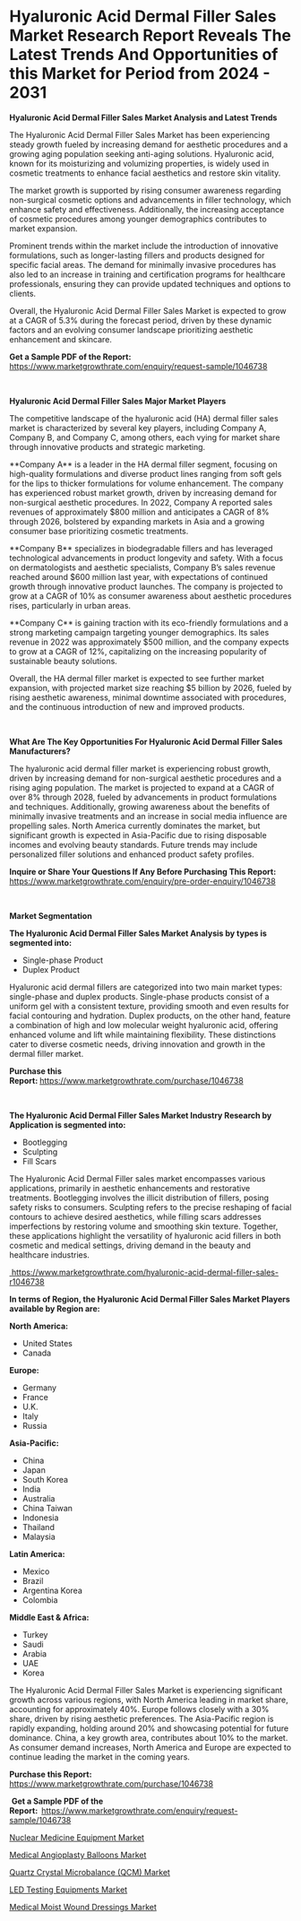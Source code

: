 <p><h1>Hyaluronic Acid Dermal Filler Sales Market Research Report Reveals The Latest Trends And Opportunities of this Market for Period from 2024 - 2031</h1></p><p><strong>Hyaluronic Acid Dermal Filler Sales Market Analysis and Latest Trends</strong></p>
<p><p>The Hyaluronic Acid Dermal Filler Sales Market has been experiencing steady growth fueled by increasing demand for aesthetic procedures and a growing aging population seeking anti-aging solutions. Hyaluronic acid, known for its moisturizing and volumizing properties, is widely used in cosmetic treatments to enhance facial aesthetics and restore skin vitality. </p><p>The market growth is supported by rising consumer awareness regarding non-surgical cosmetic options and advancements in filler technology, which enhance safety and effectiveness. Additionally, the increasing acceptance of cosmetic procedures among younger demographics contributes to market expansion. </p><p>Prominent trends within the market include the introduction of innovative formulations, such as longer-lasting fillers and products designed for specific facial areas. The demand for minimally invasive procedures has also led to an increase in training and certification programs for healthcare professionals, ensuring they can provide updated techniques and options to clients.</p><p>Overall, the Hyaluronic Acid Dermal Filler Sales Market is expected to grow at a CAGR of 5.3% during the forecast period, driven by these dynamic factors and an evolving consumer landscape prioritizing aesthetic enhancement and skincare.</p></p>
<p><strong>Get a Sample PDF of the Report:&nbsp;</strong> <a href="https://www.marketgrowthrate.com/enquiry/request-sample/1046738">https://www.marketgrowthrate.com/enquiry/request-sample/1046738</a></p>
<p>&nbsp;</p>
<p><strong>Hyaluronic Acid Dermal Filler Sales Major Market Players</strong></p>
<p><p>The competitive landscape of the hyaluronic acid (HA) dermal filler sales market is characterized by several key players, including Company A, Company B, and Company C, among others, each vying for market share through innovative products and strategic marketing.</p><p>**Company A** is a leader in the HA dermal filler segment, focusing on high-quality formulations and diverse product lines ranging from soft gels for the lips to thicker formulations for volume enhancement. The company has experienced robust market growth, driven by increasing demand for non-surgical aesthetic procedures. In 2022, Company A reported sales revenues of approximately $800 million and anticipates a CAGR of 8% through 2026, bolstered by expanding markets in Asia and a growing consumer base prioritizing cosmetic treatments.</p><p>**Company B** specializes in biodegradable fillers and has leveraged technological advancements in product longevity and safety. With a focus on dermatologists and aesthetic specialists, Company B’s sales revenue reached around $600 million last year, with expectations of continued growth through innovative product launches. The company is projected to grow at a CAGR of 10% as consumer awareness about aesthetic procedures rises, particularly in urban areas.</p><p>**Company C** is gaining traction with its eco-friendly formulations and a strong marketing campaign targeting younger demographics. Its sales revenue in 2022 was approximately $500 million, and the company expects to grow at a CAGR of 12%, capitalizing on the increasing popularity of sustainable beauty solutions.</p><p>Overall, the HA dermal filler market is expected to see further market expansion, with projected market size reaching $5 billion by 2026, fueled by rising aesthetic awareness, minimal downtime associated with procedures, and the continuous introduction of new and improved products.</p></p>
<p>&nbsp;</p>
<p><strong>What Are The Key Opportunities For Hyaluronic Acid Dermal Filler Sales Manufacturers?</strong></p>
<p><p>The hyaluronic acid dermal filler market is experiencing robust growth, driven by increasing demand for non-surgical aesthetic procedures and a rising aging population. The market is projected to expand at a CAGR of over 8% through 2028, fueled by advancements in product formulations and techniques. Additionally, growing awareness about the benefits of minimally invasive treatments and an increase in social media influence are propelling sales. North America currently dominates the market, but significant growth is expected in Asia-Pacific due to rising disposable incomes and evolving beauty standards. Future trends may include personalized filler solutions and enhanced product safety profiles.</p></p>
<p><strong>Inquire or Share Your Questions If Any Before Purchasing This Report:</strong> <a href="https://www.marketgrowthrate.com/enquiry/pre-order-enquiry/1046738">https://www.marketgrowthrate.com/enquiry/pre-order-enquiry/1046738</a></p>
<p>&nbsp;</p>
<p><strong>Market Segmentation</strong></p>
<p><strong>The Hyaluronic Acid Dermal Filler Sales Market Analysis by types is segmented into:</strong></p>
<p><ul><li>Single-phase Product</li><li>Duplex Product</li></ul></p>
<p><p>Hyaluronic acid dermal fillers are categorized into two main market types: single-phase and duplex products. Single-phase products consist of a uniform gel with a consistent texture, providing smooth and even results for facial contouring and hydration. Duplex products, on the other hand, feature a combination of high and low molecular weight hyaluronic acid, offering enhanced volume and lift while maintaining flexibility. These distinctions cater to diverse cosmetic needs, driving innovation and growth in the dermal filler market.</p></p>
<p><strong>Purchase this Report:&nbsp;</strong><a href="https://www.marketgrowthrate.com/purchase/1046738">https://www.marketgrowthrate.com/purchase/1046738</a></p>
<p>&nbsp;</p>
<p><strong>The Hyaluronic Acid Dermal Filler Sales Market Industry Research by Application is segmented into:</strong></p>
<p><ul><li>Bootlegging</li><li>Sculpting</li><li>Fill Scars</li></ul></p>
<p><p>The Hyaluronic Acid Dermal Filler sales market encompasses various applications, primarily in aesthetic enhancements and restorative treatments. Bootlegging involves the illicit distribution of fillers, posing safety risks to consumers. Sculpting refers to the precise reshaping of facial contours to achieve desired aesthetics, while filling scars addresses imperfections by restoring volume and smoothing skin texture. Together, these applications highlight the versatility of hyaluronic acid fillers in both cosmetic and medical settings, driving demand in the beauty and healthcare industries.</p></p>
<p><a href="https://www.marketgrowthrate.com/hyaluronic-acid-dermal-filler-sales-r1046738">&nbsp;https://www.marketgrowthrate.com/hyaluronic-acid-dermal-filler-sales-r1046738</a></p>
<p><strong>In terms of Region, the Hyaluronic Acid Dermal Filler Sales Market Players available by Region are:</strong></p>
<p>
    <p> <strong> North America: </strong>
        <ul>
            <li>United States</li>
            <li>Canada</li>
        </ul>
        </p> 
    <p> <strong> Europe: </strong>
        <ul>
            <li>Germany</li>
            <li>France</li>
            <li>U.K.</li>
            <li>Italy</li>
            <li>Russia</li>
        </ul>
        </p> 
    <p> <strong> Asia-Pacific: </strong>
        <ul>
            <li>China</li>
            <li>Japan</li>
            <li>South Korea</li>
            <li>India</li>
            <li>Australia</li>
            <li>China Taiwan</li>
            <li>Indonesia</li>
            <li>Thailand</li>
            <li>Malaysia</li>
        </ul>
        </p> 
    <p> <strong> Latin America: </strong>
        <ul>
            <li>Mexico</li>
            <li>Brazil</li>
            <li>Argentina Korea</li>
            <li>Colombia</li>
        </ul>
        </p> 
    <p> <strong> Middle East & Africa: </strong>
        <ul>
            <li>Turkey</li>
            <li>Saudi</li>
            <li>Arabia</li>
            <li>UAE</li>
            <li>Korea</li>
        </ul>
    </p>
    </p>
<p><p>The Hyaluronic Acid Dermal Filler Sales Market is experiencing significant growth across various regions, with North America leading in market share, accounting for approximately 40%. Europe follows closely with a 30% share, driven by rising aesthetic preferences. The Asia-Pacific region is rapidly expanding, holding around 20% and showcasing potential for future dominance. China, a key growth area, contributes about 10% to the market. As consumer demand increases, North America and Europe are expected to continue leading the market in the coming years.</p></p>
<p><strong>Purchase this Report: </strong><a href="https://www.marketgrowthrate.com/purchase/1046738">https://www.marketgrowthrate.com/purchase/1046738</a></p>
<p>&nbsp;<strong>Get a Sample PDF of the Report:&nbsp;&nbsp;</strong><a href="https://www.marketgrowthrate.com/enquiry/request-sample/1046738">https://www.marketgrowthrate.com/enquiry/request-sample/1046738</a></p>
<p><strong></strong></p>
<p><p><a href="https://www.linkedin.com/pulse/global-nuclear-medicine-equipment-market-opportunities-qaome">Nuclear Medicine Equipment Market</a></p><p><a href="https://medium.com/@louisbates1969/medical-angioplasty-balloons-market-size-growth-trends-statistics-forecasts-2024-2031-9774ee531678?postPublishedType=repub">Medical Angioplasty Balloons Market</a></p><p><a href="https://issuu.com/reportprime-2/docs/quartz-crystal-microbalance-qcm-mar_4d9ab4b2bb2960">Quartz Crystal Microbalance (QCM) Market</a></p><p><a href="https://issuu.com/reportprime-2/docs/led-testing-equipments-market-size-_3f670a7d3751b7">LED Testing Equipments Market</a></p><p><a href="https://medium.com/@louisbates1969/medical-moist-wound-dressings-market-size-share-growth-and-market-analysis-by-type-by-6ee205a02a40">Medical Moist Wound Dressings Market</a></p></p>